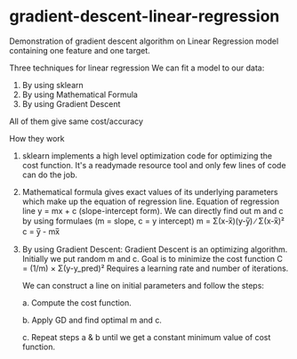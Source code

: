 # gradient-descent-linear-regression
Demonstration of gradient descent algorithm on Linear Regression model containing one feature and one target.

Three techniques for linear regression
We can fit a model to our data:
1. By using sklearn
2. By using Mathematical Formula
3. By using Gradient Descent

All of them give same cost/accuracy

How they work

1. sklearn implements a high level optimization code for optimizing the cost function.
   It's a readymade resource tool and only few lines of code can do the job.
   
2. Mathematical formula gives exact values of its underlying parameters which make up the equation of regression line.
   Equation of regression line y = mx + c (slope-intercept form).
   We can directly find out m and c by using formulaes (m = slope, c = y intercept)
                           m = Σ(x-x̅)(y-y̅) ∕ Σ(x-x̅)²
                                  c = y̅ - mx̅
   
3. By using Gradient Descent: Gradient Descent is an optimizing algorithm. Initially we put random m and c.
    Goal is to minimize the cost function C = (1/m) × Σ(y-y_pred)²
    Requires a learning rate and number of iterations.

   We can construct a line on initial parameters and follow the steps:
   
   a. Compute the cost function.
   
   b. Apply GD and find optimal m and c.
   
   c. Repeat steps a & b until we get a constant minimum value of cost function.
